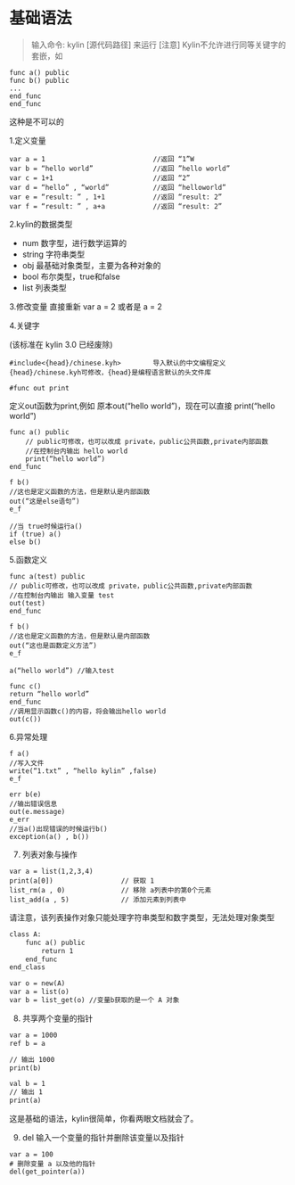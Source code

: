 # 基础语法


> 输入命令: kylin [源代码路径] 来运行
[注意] Kylin不允许进行同等关键字的套嵌，如
```
func a() public
func b() public
...
end_func
end_func
```
这种是不可以的

1.定义变量
```
var a = 1							//返回 “1”W
var b = “hello world”			    //返回 ”hello world”
var c = 1+1 						//返回 “2”
var d = “hello” , “world”		    //返回 “helloworld”
var e = “result: ” , 1+1   	        //返回 “result: 2”
var f = “result: ” , a+a   		    //返回 “result: 2”
```


2.kylin的数据类型
- num   							数字型，进行数学运算的
- string							字符串类型
- obj								最基础对象类型，主要为各种对象的
- bool								布尔类型，true和false
- list                            列表类型


3.修改变量
直接重新 var a = 2
或者是 a = 2


4.关键字

(该标准在 kylin 3.0 已经废除)
```
#include<{head}/chinese.kyh> 		导入默认的中文编程定义
{head}/chinese.kyh可修改，{head}是编程语言默认的头文件库
```

```
#func out print
```
定义out函数为print,例如 原本out(“hello world”)，现在可以直接
print(“hello world”)

```
func a() public
    // public可修改，也可以改成 private，public公共函数,private内部函数
    //在控制台内输出 hello world
    print(“hello world”)
end_func

f b()
//这也是定义函数的方法，但是默认是内部函数
out(“这是else语句”)
e_f

//当 true时候运行a()
if (true) a()  
else b()

```


5.函数定义

```
func a(test) public
// public可修改，也可以改成 private，public公共函数,private内部函数
//在控制台内输出 输入变量 test
out(test)
end_func

f b()
//这也是定义函数的方法，但是默认是内部函数
out(“这也是函数定义方法”)
e_f

a(“hello world”) //输入test

func c()
return “hello world”
end_func
//调用显示函数c()的内容，将会输出hello world
out(c())
```

6.异常处理
```
f a() 
//写入文件
write(“1.txt” , “hello kylin” ,false)
e_f

err b(e)
//输出错误信息
out(e.message)
e_err
//当a()出现错误的时候运行b()
exception(a() , b())
```

7. 列表对象与操作
```
var a = list(1,2,3,4)
print(a[0])                 // 获取 1
list_rm(a , 0)              // 移除 a列表中的第0个元素
list_add(a , 5)             // 添加元素到列表中
```
请注意，该列表操作对象只能处理字符串类型和数字类型，无法处理对象类型
```dtd
class A:
    func a() public
        return 1
    end_func
end_class

var o = new(A)
var a = list(o)
var b = list_get(o) //变量b获取的是一个 A 对象

```

8. 共享两个变量的指针
```dtd
var a = 1000
ref b = a

// 输出 1000
print(b)

val b = 1
// 输出 1
print(a)
```

这是基础的语法，kylin很简单，你看两眼文档就会了。

9. del
输入一个变量的指针并删除该变量以及指针
```
var a = 100
# 删除变量 a 以及他的指针
del(get_pointer(a))
```